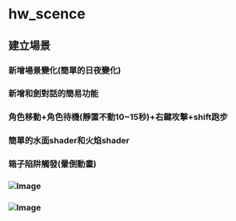 # hw_scence
## 建立場景
### 新增場景變化(簡單的日夜變化)
### 新增和劍對話的簡易功能
### 角色移動+角色待機(靜置不動10~15秒)+右鍵攻擊+shift跑步
### 簡單的水面shader和火焰shader
### 箱子陷阱觸發(暈倒動畫)

### ![Image](test/Assets/gif/1.gif)

### ![Image](test/Assets/gif/2.gif)
 
